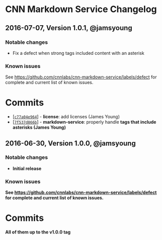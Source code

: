 # CNN Markdown Service Changelog

## 2016-07-07, Version 1.0.1, @jamsyoung

### Notable changes

- Fix a defect when strong tags included content with an asterisk


### Known issues

See https://github.com/cnnlabs/cnn-markdown-service/labels/defect for complete and
current list of known issues.


# Commits

* [[`c77a04e964`](https://github.com/cnnlabs/cnn-markdown-service/commit/c77a04e964)] - **license**: add licenses (James Young)
* [[`7f537d866b`](https://github.com/cnnlabs/cnn-markdown-service/commit/7f537d866b)] - **markdown-service**: properly handle <strong> tags that include asterisks (James Young)




## 2016-06-30, Version 1.0.0, @jamsyoung

### Notable changes

- Initial release


### Known issues

See https://github.com/cnnlabs/cnn-markdown-service/labels/defect for complete and
current list of known issues.


# Commits

All of them up to the v1.0.0 tag
